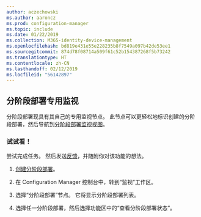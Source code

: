 ```yaml
---
author: aczechowski
ms.author: aaroncz
ms.prod: configuration-manager
ms.topic: include
ms.date: 01/22/2019
ms.collection: M365-identity-device-management
ms.openlocfilehash: bd819e431e55e228235b8f7549a097b42de53ee1
ms.sourcegitcommit: 874d78f08714a509f61c52b154387268f5b73242
ms.translationtype: HT
ms.contentlocale: zh-CN
ms.lasthandoff: 02/12/2019
ms.locfileid: "56142897"
---
```

## <a name="bkmk_pod"></a>分阶段部署专用监视
<!--3555949-->

分阶段部署现具有其自己的专用监视节点。 此节点可以更轻松地标识创建的分阶段部署，然后导航到[分阶段部署监视视图](/sccm/osd/deploy-use/manage-monitor-phased-deployments#bkmk_monitor)。


### <a name="try-it-out"></a>试试看！

尝试完成任务。 然后发送[反馈](/sccm/core/understand/find-help#product-feedback)，并随附你对该功能的想法。

1. [创建分阶段部署](/sccm/osd/deploy-use/create-phased-deployment-for-task-sequence)。  

2. 在 Configuration Manager 控制台中，转到“监视”工作区。  

3. 选择“分阶段部署”节点。 它将显示分阶段部署列表。  

4. 选择任一分阶段部署，然后选择功能区中的“查看分阶段部署状态”。 

